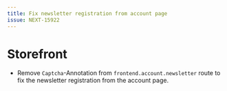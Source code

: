 ```yaml
---
title: Fix newsletter registration from account page
issue: NEXT-15922
---
```

# Storefront
* Remove `Captcha`-Annotation from `frontend.account.newsletter` route to fix the newsletter registration from the account page.
